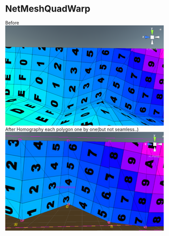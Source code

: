 # NetMeshQuadWarp
Before<br/>
![](Screenshot%20(569).png)
After Homography each polygon one by one(but not seamless..)<br/>
![](Screenshot%20(570).png)
